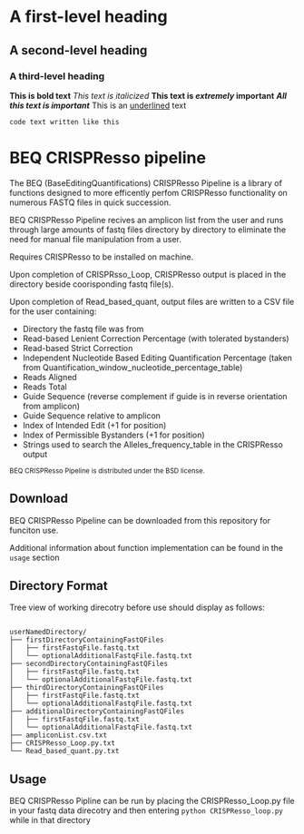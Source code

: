 # A first-level heading
## A second-level heading
### A third-level heading
**This is bold text**
_This text is italicized_
**This text is _extremely_ important**
***All this text is important***
This is an <ins>underlined</ins> text

```
code text written like this
```




# BEQ CRISPResso pipeline
The BEQ (BaseEditingQuantifications) CRISPResso Pipeline is a library of functions designed to more efficently perfom CRISPResso functionality on numerous FASTQ files in quick succession. 

BEQ CRISPResso Pipeline recives an amplicon list from the user and runs through large amounts of fastq files directory by directory to eliminate the need for manual file manipulation from a user. 

Requires CRISPResso to be installed on machine.

Upon completion of CRISPRsso_Loop, CRISPResso output is placed in the directory beside coorisponding fastq file(s).

Upon completion of Read_based_quant, output files are written to a CSV file for the user containing:
- Directory the fastq file was from
- Read-based Lenient Correction Percentage (with tolerated bystanders)
- Read-based Strict Correction
- Independent Nucleotide Based Editing Quantification Percentage (taken from Quantification_window_nucleotide_percentage_table)
- Reads Aligned
- Reads Total
- Guide Sequence (reverse complement if guide is in reverse orientation from amplicon)
- Guide Sequence relative to amplicon
- Index of Intended Edit (+1 for position)
- Index of Permissible Bystanders (+1 for position)
- Strings used to search the Alleles_frequency_table in the CRISPResso output

<sub>BEQ CRISPResso Pipeline is distributed under the BSD license.</sub>


## Download ##

BEQ CRISPResso Pipeline can be downloaded from this repository for funciton use.

Additional information about function implementation can be found in the ```usage``` section

## Directory Format ##
Tree view of working direcotry before use should display as follows:

<pre><code>
userNamedDirectory/
├── firstDirectoryContainingFastQFiles
│   ├── firstFastqFile.fastq.txt
│   └── optionalAdditionalFastqFile.fastq.txt
├── secondDirectoryContainingFastQFiles
│   ├── firstFastqFile.fastq.txt
│   └── optionalAdditionalFastqFile.fastq.txt
├── thirdDirectoryContainingFastQFiles
│   ├── firstFastqFile.fastq.txt
│   └── optionalAdditionalFastqFile.fastq.txt
├── additionalDirectoryContainingFastQFiles
│   ├── firstFastqFile.fastq.txt
│   └── optionalAdditionalFastqFile.fastq.txt
├── ampliconList.csv.txt
├── CRISPResso_Loop.py.txt
└── Read_based_quant.py.txt
</code></pre>

## Usage ##

BEQ CRISPResso Pipline can be run by placing the CRISPResso_Loop.py file in your fastq data direcotry and then entering 
``` python CRISPResso_loop.py ```
while in that directory 